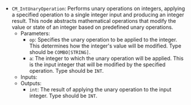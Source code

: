 - `CM_IntUnaryOperation`: Performs unary operations on integers, applying a specified operation to a single integer input and producing an integer result. This node abstracts mathematical operations that modify the value or state of an integer based on predefined unary operations.
    - Parameters:
        - `op`: Specifies the unary operation to be applied to the integer. This determines how the integer's value will be modified. Type should be `COMBO[STRING]`.
        - `a`: The integer to which the unary operation will be applied. This is the input integer that will be modified by the specified operation. Type should be `INT`.
    - Inputs:
    - Outputs:
        - `int`: The result of applying the unary operation to the input integer. Type should be `INT`.
